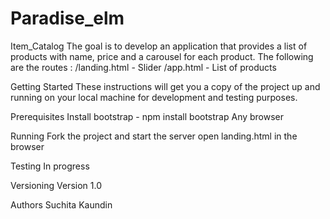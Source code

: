 # Paradise_elm

Item_Catalog
The goal is to develop an application that provides a list of products with name, price and a carousel for each product. 
The following are the routes :
/landing.html - Slider 
/app.html - List of products 

Getting Started
These instructions will get you a copy of the project up and running on your local machine for development and testing purposes.

Prerequisites
Install bootstrap - npm install bootstrap
Any browser 

Running
Fork the project and start the server 
open landing.html in the browser  

Testing 
In progress 

Versioning
Version 1.0


Authors
Suchita Kaundin
